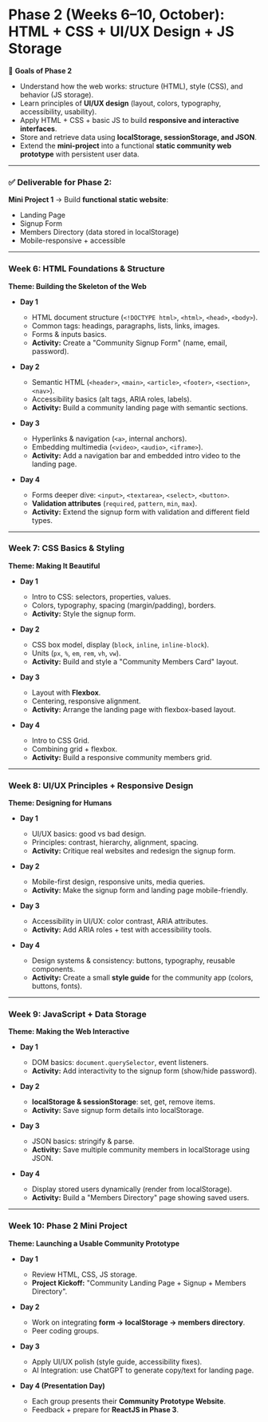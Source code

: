 # **Phase 2 (Weeks 6–10, October): HTML + CSS + UI/UX Design + JS Storage**

🎯 **Goals of Phase 2**

* Understand how the web works: structure (HTML), style (CSS), and behavior (JS storage).
* Learn principles of **UI/UX design** (layout, colors, typography, accessibility, usability).
* Apply HTML + CSS + basic JS to build **responsive and interactive interfaces**.
* Store and retrieve data using **localStorage, sessionStorage, and JSON**.
* Extend the **mini-project** into a functional **static community web prototype** with persistent user data.

---
### ✅ Deliverable for Phase 2:
**Mini Project 1** → Build **functional static website**:

* Landing Page
* Signup Form
* Members Directory (data stored in localStorage)
* Mobile-responsive + accessible

---

### **Week 6: HTML Foundations & Structure**

**Theme: Building the Skeleton of the Web**

* **Day 1**

  * HTML document structure (`<!DOCTYPE html>`, `<html>`, `<head>`, `<body>`).
  * Common tags: headings, paragraphs, lists, links, images.
  * Forms & inputs basics.
  * **Activity:** Create a "Community Signup Form" (name, email, password).

* **Day 2**

  * Semantic HTML (`<header>`, `<main>`, `<article>`, `<footer>`, `<section>`, `<nav>`).
  * Accessibility basics (alt tags, ARIA roles, labels).
  * **Activity:** Build a community landing page with semantic sections.

* **Day 3**

  * Hyperlinks & navigation (`<a>`, internal anchors).
  * Embedding multimedia (`<video>`, `<audio>`, `<iframe>`).
  * **Activity:** Add a navigation bar and embedded intro video to the landing page.

* **Day 4**

  * Forms deeper dive: `<input>`, `<textarea>`, `<select>`, `<button>`.
  * **Validation attributes** (`required`, `pattern`, `min`, `max`).
  * **Activity:** Extend the signup form with validation and different field types.

---

### **Week 7: CSS Basics & Styling**

**Theme: Making It Beautiful**

* **Day 1**

  * Intro to CSS: selectors, properties, values.
  * Colors, typography, spacing (margin/padding), borders.
  * **Activity:** Style the signup form.

* **Day 2**

  * CSS box model, display (`block`, `inline`, `inline-block`).
  * Units (`px`, `%`, `em`, `rem`, `vh`, `vw`).
  * **Activity:** Build and style a "Community Members Card" layout.

* **Day 3**

  * Layout with **Flexbox**.
  * Centering, responsive alignment.
  * **Activity:** Arrange the landing page with flexbox-based layout.

* **Day 4**

  * Intro to CSS Grid.
  * Combining grid + flexbox.
  * **Activity:** Build a responsive community members grid.

---

### **Week 8: UI/UX Principles + Responsive Design**

**Theme: Designing for Humans**

* **Day 1**

  * UI/UX basics: good vs bad design.
  * Principles: contrast, hierarchy, alignment, spacing.
  * **Activity:** Critique real websites and redesign the signup form.

* **Day 2**

  * Mobile-first design, responsive units, media queries.
  * **Activity:** Make the signup form and landing page mobile-friendly.

* **Day 3**

  * Accessibility in UI/UX: color contrast, ARIA attributes.
  * **Activity:** Add ARIA roles + test with accessibility tools.

* **Day 4**

  * Design systems & consistency: buttons, typography, reusable components.
  * **Activity:** Create a small **style guide** for the community app (colors, buttons, fonts).

---

### **Week 9: JavaScript + Data Storage**

**Theme: Making the Web Interactive**

* **Day 1**

  * DOM basics: `document.querySelector`, event listeners.
  * **Activity:** Add interactivity to the signup form (show/hide password).

* **Day 2**

  * **localStorage & sessionStorage**: set, get, remove items.
  * **Activity:** Save signup form details into localStorage.

* **Day 3**

  * JSON basics: stringify & parse.
  * **Activity:** Save multiple community members in localStorage using JSON.

* **Day 4**

  * Display stored users dynamically (render from localStorage).
  * **Activity:** Build a "Members Directory" page showing saved users.

---

### **Week 10: Phase 2 Mini Project**

**Theme: Launching a Usable Community Prototype**

* **Day 1**

  * Review HTML, CSS, JS storage.
  * **Project Kickoff:** "Community Landing Page + Signup + Members Directory".

* **Day 2**

  * Work on integrating **form → localStorage → members directory**.
  * Peer coding groups.

* **Day 3**

  * Apply UI/UX polish (style guide, accessibility fixes).
  * AI Integration: use ChatGPT to generate copy/text for landing page.

* **Day 4 (Presentation Day)**

  * Each group presents their **Community Prototype Website**.
  * Feedback + prepare for **ReactJS in Phase 3**.
